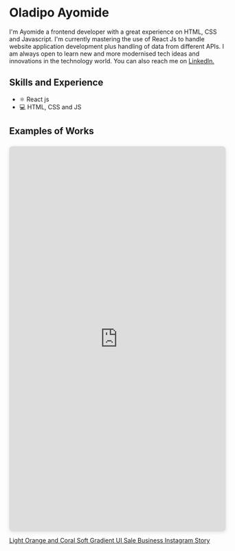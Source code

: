 # Oladipo Ayomide

I'm Ayomide a frontend developer with a great experience on HTML, CSS and Javascript. I'm currently mastering the use of React Js to handle website application development plus handling of data from different APIs. I am always open to learn new and more modernised tech ideas and innovations in the technology world. You can also reach me on <a target="_blank" rel="noreferrer noopener" href="https://www.linkedin.com/in/oladipoayomide/">LinkedIn.</a>

## Skills and Experience
* ⚛  React js
* 💻 HTML, CSS and JS

## Examples of Works
<div style="position: relative; width: 100%; height: 0; padding-top: 177.7778%;
 padding-bottom: 0; box-shadow: 0 2px 8px 0 rgba(63,69,81,0.16); margin-top: 1.6em; margin-bottom: 0.9em; overflow: hidden;
 border-radius: 8px; will-change: transform;">
  <iframe loading="lazy" style="position: absolute; width: 100%; height: 100%; top: 0; left: 0; border: none; padding: 0;margin: 0;"
    src="https:&#x2F;&#x2F;www.canva.com&#x2F;design&#x2F;DAFPOI9kHQE&#x2F;watch?embed" allowfullscreen="allowfullscreen" allow="fullscreen">
  </iframe>
</div>
<a href="https:&#x2F;&#x2F;www.canva.com&#x2F;design&#x2F;DAFPOI9kHQE&#x2F;watch?utm_content=DAFPOI9kHQE&amp;utm_campaign=designshare&amp;utm_medium=embeds&amp;utm_source=link" target="_blank" rel="noopener">Light Orange and Coral Soft Gradient UI Sale Business Instagram Story</a>
